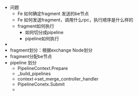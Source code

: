 - 问题
	- Fe 如何确定fragment 发送的be节点
	- Fe 如何发送fragment，调用什么rpc，执行顺序是什么样的
	- fragment如何执行
		- 如何切分成pipeline
		- pipeline如何执行
-
- fragment划分：根据exchange Node划分
- fragment分配be节点
- pipeline 划分
	- PipelineContext.Prepare
	- _build_pipelines
	- context->set_merge_controller_handler
	- PipelineConetx.Submit
	-